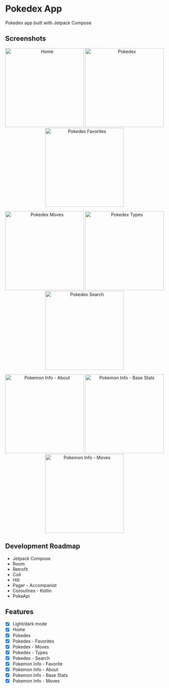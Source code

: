# Pokedex App

Pokedex app built with Jetpack Compose

## Screenshots

<p align="center">
    <img src="screenshots/home.png" width="250" alt="Home">
    <img src="screenshots/pokedex.png" width="250" alt="Pokedex">
    <img src="screenshots/pokedex-favorites.png" width="250" alt="Pokedex Favorites">
</p>

<p align="center">
    <img src="screenshots/pokedex-moves.png" width="250" alt="Pokedex Moves">
    <img src="screenshots/pokedex-types.png" width="250" alt="Pokedex Types">
    <img src="screenshots/pokedex-search.png" width="250" alt="Pokedex Search">
</p>

<p align="center">
    <img src="screenshots/pokemon-info-about.png" width="250" alt="Pokemon Info - About">
    <img src="screenshots/pokemon-info-base-stats.png" width="250" alt="Pokemon Info - Base Stats">
    <img src="screenshots/pokemon-info-moves.png" width="250" alt="Pokemon Info - Moves">
</p>

## Development Roadmap

- Jetpack Compose
- Room
- Retrofit
- Coil
- Hilt
- Pager - Accompanist
- Coroutines - Kotlin
- PokeApi

## Features

- [x] Light/dark mode
- [x] Home
- [x] Pokedex
- [x] Pokedex - Favorites
- [x] Pokedex - Moves
- [x] Pokedex - Types
- [x] Pokedex - Search
- [x] Pokemon Info - Favorite
- [x] Pokemon Info - About
- [x] Pokemon Info - Base Stats
- [x] Pokemon Info - Moves